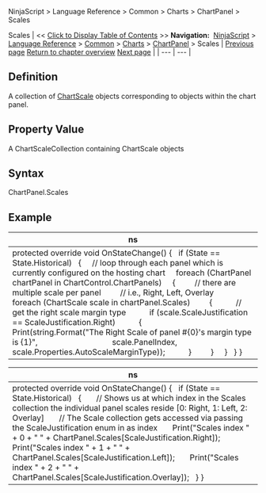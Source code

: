 ﻿
NinjaScript \> Language Reference \> Common \> Charts \> ChartPanel \> Scales

Scales
| \<\< [Click to Display Table of Contents](chartscale_chartpanel.md) \>\> **Navigation:**     [NinjaScript](ninjascript-1.md) \> [Language Reference](language_reference_wip-1.md) \> [Common](common-1.md) \> [Charts](chart-1.md) \> [ChartPanel](chartpanel-1.md) \> Scales | [Previous page](panelindex_chartpanel-1.md) [Return to chapter overview](chartpanel-1.md) [Next page](w_width_chartpanel-1.md) |
| --- | --- |
## Definition
A collection of [ChartScale](chartscale-1.md) objects corresponding to objects within the chart panel.
## 
## Property Value
A ChartScaleCollection containing ChartScale objects
 
## Syntax
ChartPanel.Scales
## 
## Example
| ns |
| --- |
| protected override void OnStateChange() {    if (State \=\= State.Historical)    {      // loop through each panel which is currently configured on the hosting chart      foreach (ChartPanel chartPanel in ChartControl.ChartPanels)      {          // there are multiple scale per panel          // i.e., Right, Left, Overlay          foreach (ChartScale scale in chartPanel.Scales)          {            // get the right scale margin type            if (scale.ScaleJustification \=\= ScaleJustification.Right)            {                Print(string.Format("The Right Scale of panel \#{0}'s margin type is {1}",                                    scale.PanelIndex, scale.Properties.AutoScaleMarginType));            }          }      }    } } |

| ns |
| --- |
| protected override void OnStateChange() {    if (State \=\= State.Historical)    {        // Shows us at which index in the Scales collection the individual panel scales reside \[0: Right, 1: Left, 2: Overlay]        // The Scale collection gets accessed via passing the ScaleJustification enum in as index        Print("Scales index " \+ 0 \+ " " \+ ChartPanel.Scales\[ScaleJustification.Right]);        Print("Scales index " \+ 1 \+ " " \+ ChartPanel.Scales\[ScaleJustification.Left]);        Print("Scales index " \+ 2 \+ " " \+ ChartPanel.Scales\[ScaleJustification.Overlay]);    } } |
